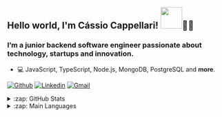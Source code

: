 ## Hello world, I'm Cássio Cappellari! <img src="https://raw.githubusercontent.com/alexnaiman/alexnaiman/master/resources/welcomeglitch.gif" width="50px"/>👨‍🚀

### I’m a junior backend software engineer passionate about technology, startups and innovation.

- 💻 JavaScript, TypeScript, Node.js, MongoDB, PostgreSQL and **more**.

[![Github](https://img.shields.io/badge/-Github-000?style=flat&logo=Github&logoColor=white)](https://github.com/cassiocappellari)
[![Linkedin](https://img.shields.io/badge/-LinkedIn-blue?style=flat&logo=Linkedin&logoColor=white)](https://www.linkedin.com/in/cassiocappellari/)
[![Gmail](https://img.shields.io/badge/-Gmail-c14438?style=flat&logo=Gmail&logoColor=white)](mailto:cassiocappellari@gmail.com)

<details>
  <summary>:zap: GitHub Stats</summary>

  ![Cássio Cappellari's GitHub stats](https://github-readme-stats.vercel.app/api?username=cassiocappellari&show_icons=true&theme=dark&count_private=true)

</details>

<details>
  <summary>:zap: Main Languages</summary>

  ![Top Langs](https://github-readme-stats.vercel.app/api/top-langs/?username=cassiocappellari&layout=compact&theme=dark)

</details>
